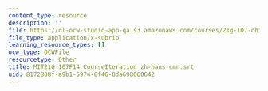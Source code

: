 ```yaml
---
content_type: resource
description: ''
file: https://ol-ocw-studio-app-qa.s3.amazonaws.com/courses/21g-107-chinese-i-streamlined-fall-2014/8172808fa9b159748f468da698660642_MIT21G_107F14_CourseIteration_zh-hans-cmn.vtt
file_type: application/x-subrip
learning_resource_types: []
ocw_type: OCWFile
resourcetype: Other
title: MIT21G_107F14_CourseIteration_zh-hans-cmn.srt
uid: 8172808f-a9b1-5974-8f46-8da698660642
---
```

